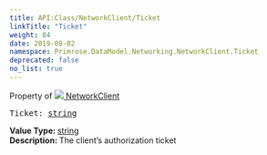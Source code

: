 ```yaml
---
title: API:Class/NetworkClient/Ticket
linkTitle: "Ticket"
weight: 84
date: 2019-08-02
namespace: Primrose.DataModel.Networking.NetworkClient.Ticket
deprecated: false
no_list: true
---
```

Property of <a href="/docs/api-reference/Class/NetworkClient"><img src="/icons/silk/client_network.png"/>&nbsp;NetworkClient</a>
<pre class="method-declaration">
Ticket: <a class="type" href="/docs/api-reference/System/string">string</a></pre>
<b>Value Type: </b>
<a class="type" href="/docs/api-reference/System/string">string</a>
<br/>
<b>Description: </b>
The client’s authorization ticket

